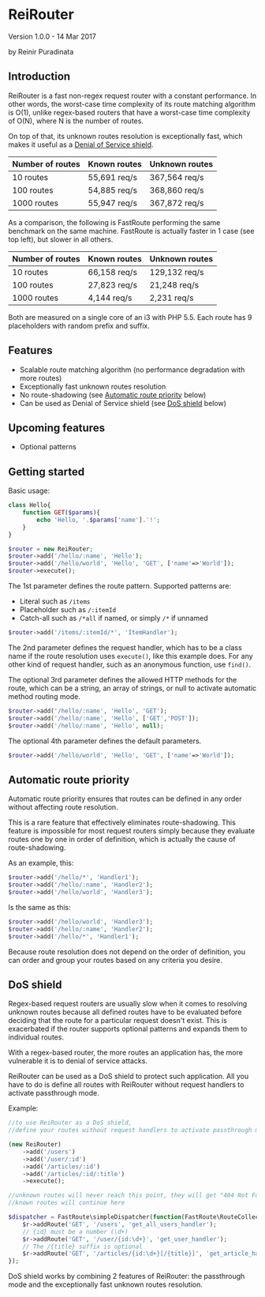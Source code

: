 ReiRouter
==========

Version 1.0.0 - 14 Mar 2017

by Reinir Puradinata

Introduction
------------

ReiRouter is a fast non-regex request router with a constant performance.
In other words, the worst-case time complexity of its route matching algorithm is O(1),
unlike regex-based routers that have a worst-case time complexity of O(N), where N is the number of routes.

On top of that, its unknown routes resolution is exceptionally fast, which makes it useful as a [Denial of Service shield](#dos-shield).

Number of routes | Known routes | Unknown routes
---------------- | ------------ | --------------
10 routes | 55,691 req/s | 367,564 req/s
100 routes | 54,885 req/s | 368,860 req/s
1000 routes | 55,947 req/s | 367,872 req/s

As a comparison, the following is FastRoute performing the same benchmark on the same machine.
FastRoute is actually faster in 1 case (see top left), but slower in all others.

Number of routes | Known routes | Unknown routes
---------------- | ------------ | --------------
10 routes | 66,158 req/s | 129,132 req/s
100 routes | 27,823 req/s | 21,248 req/s
1000 routes | 4,144 req/s | 2,231 req/s

Both are measured on a single core of an i3 with PHP 5.5.
Each route has 9 placeholders with random prefix and suffix.

Features
--------

* Scalable route matching algorithm (no performance degradation with more routes)
* Exceptionally fast unknown routes resolution
* No route-shadowing (see [Automatic route priority](#automatic-route-priority) below)
* Can be used as Denial of Service shield (see [DoS shield](#dos-shield) below)

Upcoming features
-----------------

* Optional patterns

Getting started
---------------

Basic usage:

```php
class Hello{
    function GET($params){
        echo 'Hello, '.$params['name'].'!';
    }
}

$router = new ReiRouter;
$router->add('/hello/:name', 'Hello');
$router->add('/hello/world', 'Hello', 'GET', ['name'=>'World']);
$router->execute();
```

The 1st parameter defines the route pattern.
Supported patterns are:
* Literal such as `/items`
* Placeholder such as `/:itemId`
* Catch-all such as `/*all` if named, or simply `/*` if unnamed

```php
$router->add('/items/:itemId/*', 'ItemHandler');
```

The 2nd parameter defines the request handler, which has to be a class name if the route resolution uses `execute()`, like this example does.
For any other kind of request handler, such as an anonymous function, use `find()`.

The optional 3rd parameter defines the allowed HTTP methods for the route, which can be a string, an array of strings, or null to activate automatic method routing mode.

```php
$router->add('/hello/:name', 'Hello', 'GET');
$router->add('/hello/:name', 'Hello', ['GET','POST']);
$router->add('/hello/:name', 'Hello', null);
```

The optional 4th parameter defines the default parameters.

```php
$router->add('/hello/world', 'Hello', 'GET', ['name'=>'World']);
```

Automatic route priority
------------------------

Automatic route priority ensures that routes can be defined in any order without affecting route resolution.

This is a rare feature that effectively eliminates route-shadowing.
This feature is impossible for most request routers simply because they evaluate routes one by one in order of definition,
which is actually the cause of route-shadowing.

As an example, this:

```php
$router->add('/hello/*', 'Handler1');
$router->add('/hello/:name', 'Handler2');
$router->add('/hello/world', 'Handler3');
```

Is the same as this:

```php
$router->add('/hello/world', 'Handler3');
$router->add('/hello/:name', 'Handler2');
$router->add('/hello/*', 'Handler1');
```

Because route resolution does not depend on the order of definition, you can order and group your routes based on any criteria you desire.

DoS shield
----------

Regex-based request routers are usually slow when it comes to resolving unknown routes because all defined routes have to be evaluated before deciding that the route for a particular request doesn't exist.
This is exacerbated if the router supports optional patterns and expands them to individual routes.

With a regex-based router, the more routes an application has, the more vulnerable it is to denial of service attacks.

ReiRouter can be used as a DoS shield to protect such application.
All you have to do is define all routes with ReiRouter without request handlers to activate passthrough mode.

Example:

```php
//to use ReiRouter as a DoS shield,
//define your routes without request handlers to activate passthrough mode

(new ReiRouter)
    ->add('/users')
    ->add('/user/:id')
    ->add('/articles/:id')
    ->add('/articles/:id/:title')
    ->execute();

//unknown routes will never reach this point, they will get "404 Not Found" immediately and efficiently
//known routes will continue here

$dispatcher = FastRoute\simpleDispatcher(function(FastRoute\RouteCollector $r) {
    $r->addRoute('GET', '/users', 'get_all_users_handler');
    // {id} must be a number (\d+)
    $r->addRoute('GET', '/user/{id:\d+}', 'get_user_handler');
    // The /{title} suffix is optional
    $r->addRoute('GET', '/articles/{id:\d+}[/{title}]', 'get_article_handler');
});
```

DoS shield works by combining 2 features of ReiRouter: the passthrough mode and the exceptionally fast unknown routes resolution.
